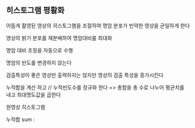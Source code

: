 ## 히스토그램 평활화

어둡게 촬영된 영상의 히스토그램을 조절하여 명암 분포가 빈약한 영상을 균일하게 한다

영상의 밝기 분포를 재분배하여 명암대비를 최대화

명암 대비 조정을 자동으로 수행

명암의 빈도를 변경하지 않는다

 검출특성이 좋은 영상만 출력하지는 않지만 영상의 검출 특성을 증가시킨다



누적합을 계산 하고 // 누적빈도수를 정규화 한다 => 총합을 총 수로 나누어 평균치를 내고 최대명도값을 곱한다 

원영상 히스토그램

누적합 sum : 

